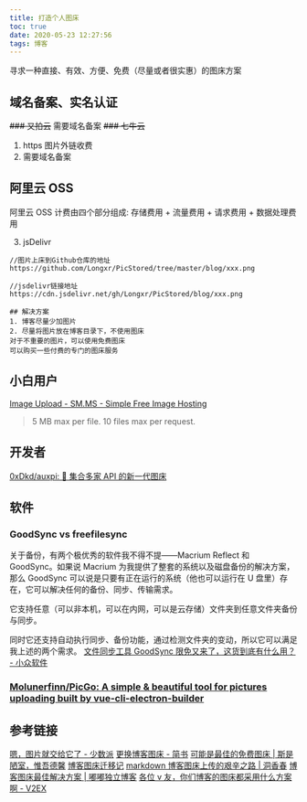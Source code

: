 ```yaml
---
title: 打造个人图床
toc: true
date: 2020-05-23 12:27:56
tags: 博客
---
```


寻求一种直接、有效、方便、免费（尽量或者很实惠）的图床方案

## 域名备案、实名认证

~~### 又拍云~~
需要域名备案
~~### 七牛云~~
1. https 图片外链收费
2. 需要域名备案

## 阿里云 OSS

阿里云 OSS 计费由四个部分组成: 存储费用 + 流量费用 + 请求费用 + 数据处理费用

3. jsDelivr
```plain
//图片上床到Github仓库的地址
https://github.com/Longxr/PicStored/tree/master/blog/xxx.png

//jsdelivr链接地址
https://cdn.jsdelivr.net/gh/Longxr/PicStored/blog/xxx.png

## 解决方案
1. 博客尽量少加图片
2. 尽量将图片放在博客目录下，不使用图床
对于不重要的图片，可以使用免费图床
可以购买一些付费的专门的图床服务
```
## 小白用户

[Image Upload - SM.MS - Simple Free Image Hosting](https://sm.ms/)
> 5 MB max per file. 10 files max per request.

## 开发者
[0xDkd/auxpi: 🍭 集合多家 API 的新一代图床](https://github.com/0xDkd/auxpi)

## 软件
### GoodSync vs freefilesync
关于备份，有两个极优秀的软件我不得不提——Macrium Reflect 和 GoodSync。如果说 Macrium 为我提供了整套的系统以及磁盘备份的解决方案，那么 GoodSync 可以说是只要有正在运行的系统（他也可以运行在 U 盘里）存在，它可以解决任何的备份、同步、传输需求。

它支持任意（可以非本机，可以在内网，可以是云存储）文件夹到任意文件夹备份与同步。

同时它还支持自动执行同步、备份功能，通过检测文件夹的变动，所以它可以满足我上述的两个需求。
[文件同步工具 GoodSync 限免又来了，这货到底有什么用？ - 小众软件](https://www.appinn.com/goodsync-2019/)

### [Molunerfinn/PicGo: A simple & beautiful tool for pictures uploading built by vue-cli-electron-builder](https://github.com/Molunerfinn/PicGo)

## 参考链接
[嗯，图片就交给它了 - 少数派](https://sspai.com/post/40499)
[更换博客图床 - 简书](https://www.jianshu.com/p/2b14396a6eb2)
[可能是最佳的免费图床 | 斯是陋室，惟吾德馨](https://yi-yun.github.io/%E5%9B%BE%E5%BA%8A%E7%9A%84%E9%80%89%E6%8B%A9/)
[博客图床迁移记](https://glumes.com/post/life/blog-image-migrate/)
[markdown 博客图床上传的艰辛之路 | 洞香春](https://wdd.js.org/the-hard-way-of-markdown-insert-images.html)
[博客图床最佳解决方案 | 嘟嘟独立博客](http://tengj.top/2019/08/18/tuchuang/)
[各位 v 友，你们博客的图床都采用什么方案啊 - V2EX](https://v2ex.com/t/551634)
